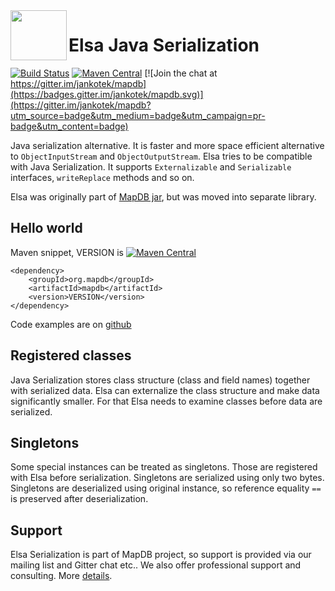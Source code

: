 <img src="https://raw.githubusercontent.com/jankotek/elsa/master/misc/logo.png" width=90 height=80 align="left"/>

Elsa Java Serialization
=======================

[![Build Status](https://travis-ci.org/jankotek/elsa.svg?branch=master)](https://travis-ci.org/jankotek/elsa)
[![Maven Central](https://maven-badges.herokuapp.com/maven-central/org.mapdb/elsa/badge.svg)](https://search.maven.org/#search%7Cga%7C1%7Cg%3A%22org.mapdb%22%20AND%20a%3Aelsa)
[![Join the chat at https://gitter.im/jankotek/mapdb](https://badges.gitter.im/jankotek/mapdb.svg)](https://gitter.im/jankotek/mapdb?utm_source=badge&utm_medium=badge&utm_campaign=pr-badge&utm_content=badge)


Java serialization alternative. 
It is faster and more space efficient alternative to `ObjectInputStream` and `ObjectOutputStream`.
Elsa tries to be compatible with Java Serialization. 
It supports `Externalizable` and `Serializable` interfaces, `writeReplace` methods and so on.

Elsa was originally part of [MapDB jar](http://www.mapdb), 
but was moved into separate library.

Hello world
------------

Maven snippet, VERSION is [![Maven Central](https://maven-badges.herokuapp.com/maven-central/org.mapdb/elsa/badge.svg)](https://search.maven.org/#search%7Cga%7C1%7Cg%3A%22org.mapdb%22%20AND%20a%3Aelsa)

    <dependency>
        <groupId>org.mapdb</groupId>
        <artifactId>mapdb</artifactId>
        <version>VERSION</version>
    </dependency>

Code examples are on [github](https://github.com/jankotek/elsa/tree/master/src/test/java/examples)

Registered classes
------------------
Java Serialization stores class structure (class and field names) together with serialized data.
Elsa can externalize the class structure and make data significantly smaller. 
For that Elsa needs to examine classes before data are serialized. 

Singletons
----------
Some special instances can be treated as singletons. Those are registered with Elsa before serialization. 
Singletons are serialized using only two bytes.
Singletons are deserialized using original instance, so reference equality `==` is preserved after deserialization.


Support
------------

Elsa Serialization is part of MapDB project, so support is provided via our mailing list and Gitter chat etc.. 
We also offer professional support and consulting. 
More [details](http://www.mapdb.org/support/).

